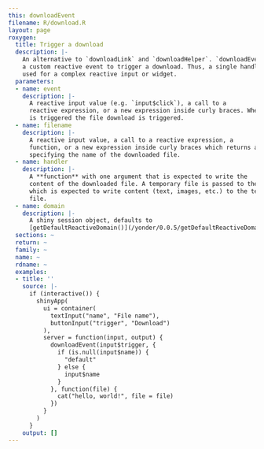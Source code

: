 ```yaml
---
this: downloadEvent
filename: R/download.R
layout: page
roxygen:
  title: Trigger a download
  description: |-
    An alternative to `downloadLink` and `downloadHelper`. `downloadEvent` allows
    a custom reactive event to trigger a download. Thus, a single handler may be
    used for a complex reactive input or widget.
  parameters:
  - name: event
    description: |-
      A reactive input value (e.g. `input$click`), a call to a
      reactive expression, or a new expression inside curly braces. When `event`
      is triggered the file download is triggered.
  - name: filename
    description: |-
      A reactive input value, a call to a reactive expression, a
      function, or a new expression inside curly braces which returns a string
      specifying the name of the downloaded file.
  - name: handler
    description: |-
      A **function** with one argument that is expected to write the
      content of the downloaded file. A temporary file is passed to the function,
      which is expected to write content (text, images, etc.) to the temporary
      file.
  - name: domain
    description: |-
      A shiny session object, defaults to
      [getDefaultReactiveDomain()](/yonder/0.0.5/getDefaultReactiveDomain().html).
  sections: ~
  return: ~
  family: ~
  name: ~
  rdname: ~
  examples:
  - title: ''
    source: |-
      if (interactive()) {
        shinyApp(
          ui = container(
            textInput("name", "File name"),
            buttonInput("trigger", "Download")
          ),
          server = function(input, output) {
            downloadEvent(input$trigger, {
              if (is.null(input$name)) {
                "default"
              } else {
                input$name
              }
            }, function(file) {
              cat("hello, world!", file = file)
            })
          }
        )
      }
    output: []
---
```

